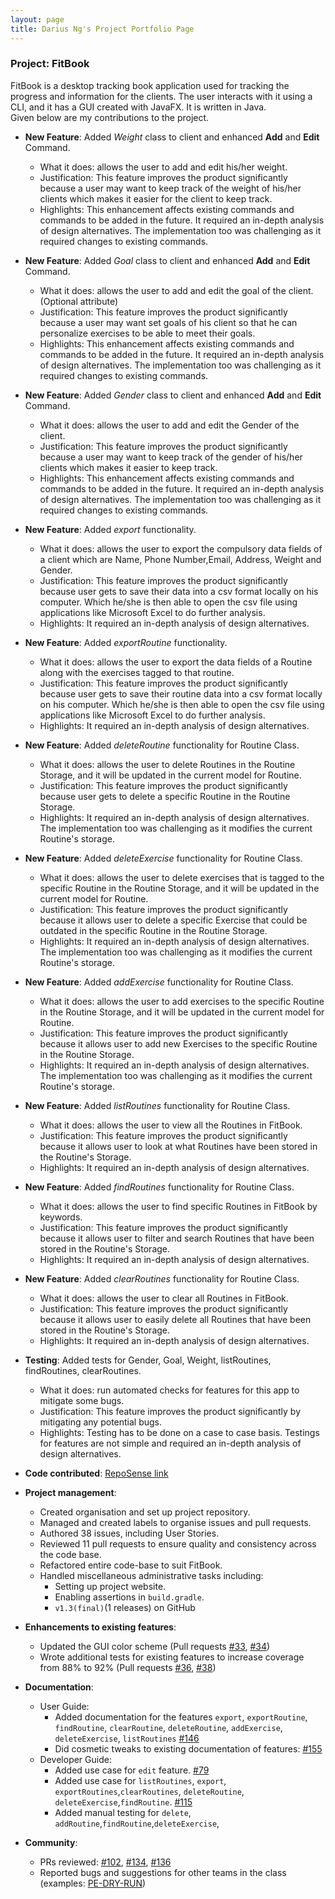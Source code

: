 ```yaml
---
layout: page
title: Darius Ng's Project Portfolio Page
---
```

### Project: FitBook

FitBook is a desktop tracking book application used for tracking the progress and information
for the clients. The user interacts with it using a CLI, and it has a GUI created with JavaFX.
It is written in Java. <br>
Given below are my contributions to the project.

* **New Feature**: Added *Weight* class to client and enhanced **Add** and **Edit** Command.
  * What it does: allows the user to add and edit his/her weight.
  * Justification: This feature improves the product significantly because a user may want to keep track of the
    weight of his/her clients which makes it easier for the client to keep track.
  * Highlights: This enhancement affects existing commands and commands to be added in the future. It required an in-depth analysis of design alternatives. The implementation too was challenging as it required changes to existing commands.

* **New Feature**: Added *Goal* class to client and enhanced **Add** and **Edit** Command.
  * What it does: allows the user to add and edit the goal of the client. (Optional attribute)
  * Justification: This feature improves the product significantly because a user may want set goals of his client
    so that he can personalize exercises to be able to meet their goals.
  * Highlights: This enhancement affects existing commands and commands to be added in the future. It required an in-depth analysis of design alternatives. The implementation too was challenging as it required changes to existing commands.

* **New Feature**: Added *Gender* class to client and enhanced **Add** and **Edit** Command.
  * What it does: allows the user to add and edit the Gender of the client.
  * Justification: This feature improves the product significantly because a user may want to keep track of the
    gender of his/her clients which makes it easier to keep track.
  * Highlights: This enhancement affects existing commands and commands to be added in the future. It required an in-depth analysis of design alternatives. The implementation too was challenging as it required changes to existing commands.

* **New Feature**: Added *export* functionality.
  * What it does: allows the user to export the compulsory data fields of a client which are Name, Phone Number,Email, Address, Weight and Gender. 
  * Justification: This feature improves the product significantly because user gets to save their data into a csv format locally on his computer. Which he/she is then able to open the csv file using applications like Microsoft Excel to do further analysis.
  * Highlights: It required an in-depth analysis of design alternatives.

* **New Feature**: Added *exportRoutine* functionality.
  * What it does: allows the user to export the data fields of a Routine along with the exercises tagged to that routine.
  * Justification: This feature improves the product significantly because user gets to save their routine data into a csv format locally on his computer. Which he/she is then able to open the csv file using applications like Microsoft Excel to do further analysis.
  * Highlights: It required an in-depth analysis of design alternatives.

* **New Feature**: Added *deleteRoutine* functionality for Routine Class.
  * What it does: allows the user to delete Routines in the Routine Storage, and it will be updated in the current model for Routine.
  * Justification: This feature improves the product significantly because user gets to delete a specific Routine in the Routine Storage.
  * Highlights: It required an in-depth analysis of design alternatives. The implementation too was challenging as it modifies the current Routine's storage.

* **New Feature**: Added *deleteExercise* functionality for Routine Class.
  * What it does: allows the user to delete exercises that is tagged to the specific Routine in the Routine Storage, and it will be updated in the current model for Routine.
  * Justification: This feature improves the product significantly because it allows user to delete a specific Exercise that could be outdated in the specific Routine in the Routine Storage.
  * Highlights: It required an in-depth analysis of design alternatives. The implementation too was challenging as it modifies the current Routine's storage.

* **New Feature**: Added *addExercise* functionality for Routine Class.
  * What it does: allows the user to add exercises to the specific Routine in the Routine Storage, and it will be updated in the current model for Routine.
  * Justification: This feature improves the product significantly because it allows user to add new Exercises to the specific Routine in the Routine Storage.
  * Highlights: It required an in-depth analysis of design alternatives. The implementation too was challenging as it modifies the current Routine's storage.

* **New Feature**: Added *listRoutines* functionality for Routine Class.
  * What it does: allows the user to view all the Routines in FitBook.
  * Justification: This feature improves the product significantly because it allows user to look at what Routines have been stored in the Routine's Storage.
  * Highlights: It required an in-depth analysis of design alternatives.

* **New Feature**: Added *findRoutines* functionality for Routine Class.
  * What it does: allows the user to find specific Routines in FitBook by keywords.
  * Justification: This feature improves the product significantly because it allows user to filter and search Routines that have been stored in the Routine's Storage.
  * Highlights: It required an in-depth analysis of design alternatives.

* **New Feature**: Added *clearRoutines* functionality for Routine Class.
  * What it does: allows the user to clear all Routines in FitBook.
  * Justification: This feature improves the product significantly because it allows user to easily delete all Routines that have been stored in the Routine's Storage.
  * Highlights: It required an in-depth analysis of design alternatives.

* **Testing**: Added tests for Gender, Goal, Weight, listRoutines, findRoutines, clearRoutines.
  * What it does: run automated checks for features for this app to mitigate some bugs.
  * Justification: This feature improves the product significantly by mitigating any potential bugs.
  * Highlights: Testing has to be done on a case to case basis. Testings for features are not simple and required an in-depth analysis of design alternatives.

* **Code contributed**: [RepoSense link](https://nus-cs2103-ay2223s2.github.io/tp-dashboard/?search=&sort=totalCommits%20dsc&sortWithin=title&timeframe=commit&mergegroup=&groupSelect=groupByRepos&breakdown=true&checkedFileTypes=docs~functional-code~test-code~other&since=2023-02-17&tabOpen=true&tabType=authorship&tabAuthor=dfordarius&tabRepo=AY2223S2-CS2103T-T15-2%2Ftp%5Bmaster%5D&authorshipIsMergeGroup=false&authorshipFileTypes=docs~other&authorshipIsBinaryFileTypeChecked=false&authorshipIsIgnoredFilesChecked=false)

* **Project management**:
  * Created organisation and set up project repository.
  * Managed and created labels to organise issues and pull requests.
  * Authored 38 issues, including User Stories.
  * Reviewed 11 pull requests to ensure quality and consistency across the code base.
  * Refactored entire code-base to suit FitBook.
  * Handled miscellaneous administrative tasks including:
    * Setting up project website.
    * Enabling assertions in `build.gradle`.
    * `v1.3(final)`(1 releases) on GitHub

* **Enhancements to existing features**:
  * Updated the GUI color scheme (Pull requests [\#33](), [\#34]())
  * Wrote additional tests for existing features to increase coverage from 88% to 92% (Pull requests [\#36](), [\#38]())

* **Documentation**:
  * User Guide:
    * Added documentation for the features `export`, `exportRoutine`, `findRoutine`, `clearRoutine`, `deleteRoutine`, `addExercise`, `deleteExercise`, `listRoutines` [\#146](https://github.com/AY2223S2-CS2103T-T15-2/tp/pull/146/files#diff-b50feaf9240709b6b02fb9584696b012c2a69feeba89e409952cc2f401f373fb)
    * Did cosmetic tweaks to existing documentation of features: [\#155](https://github.com/AY2223S2-CS2103T-T15-2/tp/pull/155/files)
  * Developer Guide:
    * Added use case for  `edit` feature. [\#79](https://github.com/AY2223S2-CS2103T-T15-2/tp/pull/79/files)
    * Added use case for `listRoutines`, `export`, `exportRoutines`,`clearRoutines`, `deleteRoutine`, `deleteExercise`,`findRoutine`. [\#115](https://github.com/AY2223S2-CS2103T-T15-2/tp/pull/115/files)
    * Added manual testing for `delete`, `addRoutine`,`findRoutine`,`deleteExercise`,
* **Community**:
   * PRs reviewed: [\#102](), [\#134](), [\#136]()
   * Reported bugs and suggestions for other teams in the class (examples: [PE-DRY-RUN](https://github.com/dfordarius/ped))
